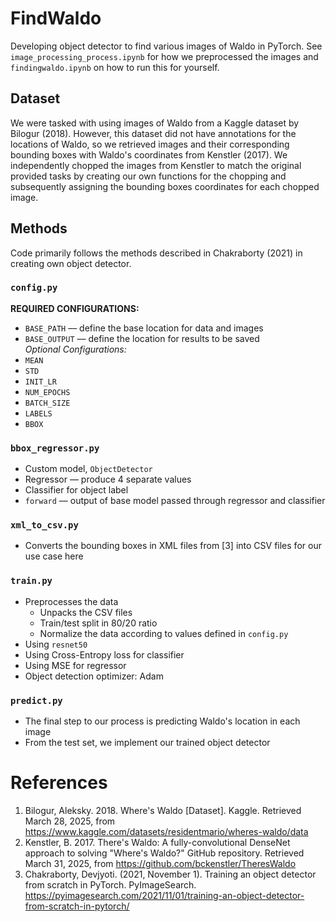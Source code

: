 # FindWaldo
Developing object detector to find various images of Waldo in PyTorch. See ```image_processing_process.ipynb``` for how we preprocessed the images and ```findingwaldo.ipynb``` on how to run this for yourself.

## Dataset
We were tasked with using images of Waldo from a Kaggle dataset by Bilogur (2018). However, this dataset did not have annotations for the locations of Waldo, so we retrieved images and their corresponding bounding boxes with Waldo's coordinates from Kenstler (2017). We independently chopped the images from Kenstler to match the original provided tasks by creating our own functions for the chopping and subsequently assigning the bounding boxes coordinates for each chopped image.

## Methods
Code primarily follows the methods described in Chakraborty (2021) in creating own object detector.
### ```config.py```
**REQUIRED CONFIGURATIONS:**
- ```BASE_PATH``` –– define the base location for data and images
- ```BASE_OUTPUT``` –– define the location for results to be saved  
_Optional Configurations:_
- ```MEAN```
- ```STD```
- ```INIT_LR```
- ```NUM_EPOCHS```
- ```BATCH_SIZE```
- ```LABELS```
- ```BBOX```
### ```bbox_regressor.py```
- Custom model, ```ObjectDetector```
- Regressor –– produce 4 separate values
- Classifier for object label
- ```forward``` –– output of base model passed through regressor and classifier
### ```xml_to_csv.py```
- Converts the bounding boxes in XML files from [3] into CSV files for our use case here
### ```train.py```
- Preprocesses the data
  - Unpacks the CSV files
  - Train/test split in 80/20 ratio
  - Normalize the data according to values defined in ```config.py```
- Using ```resnet50```
- Using Cross-Entropy loss for classifier
- Using MSE for regressor
- Object detection optimizer: Adam
### ```predict.py```
- The final step to our process is predicting Waldo's location in each image
- From the test set, we implement our trained object detector

# References
1. Bilogur, Aleksky. 2018. Where's Waldo [Dataset]. Kaggle. Retrieved March 28, 2025, from https://www.kaggle.com/datasets/residentmario/wheres-waldo/data
2. Kenstler, B. 2017. There's Waldo: A fully-convolutional DenseNet approach to solving "Where's Waldo?" GitHub repository. Retrieved March 31, 2025, from https://github.com/bckenstler/TheresWaldo
3. Chakraborty, Devjyoti. (2021, November 1). Training an object detector from scratch in PyTorch. PyImageSearch. https://pyimagesearch.com/2021/11/01/training-an-object-detector-from-scratch-in-pytorch/